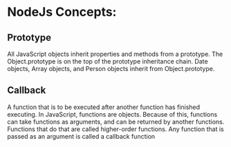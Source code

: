 # NodeJs Concepts:

## Prototype
All JavaScript objects inherit properties and methods from a prototype. The Object.prototype is on the top of the prototype inheritance chain. Date objects, Array objects, and Person objects inherit from Object.prototype.

## Callback
A function that is to be executed after another function has finished executing. In JavaScript, functions are objects. Because of this, functions can take functions as arguments, and can be returned by another functions. Functions that do that are called higher-order functions. Any function that is passed as an argument is called a callback function
